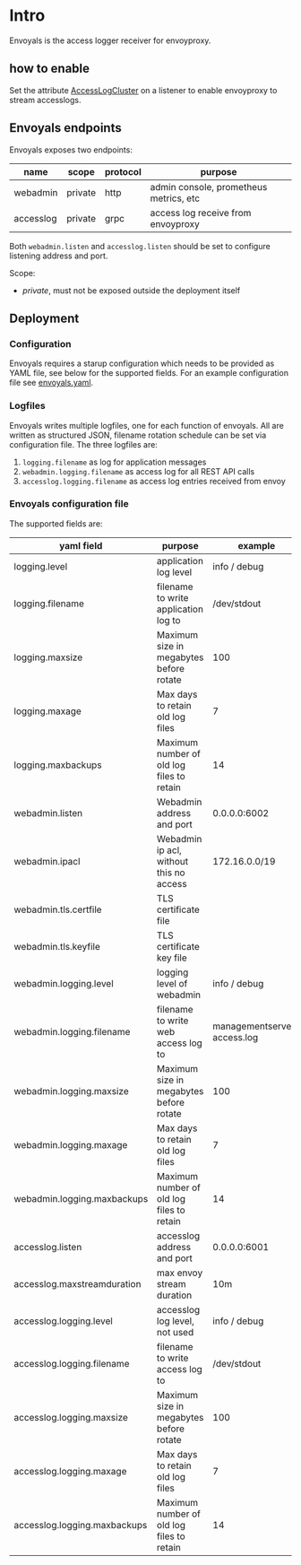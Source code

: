 # Intro

Envoyals is the access logger receiver for envoyproxy.

## how to enable

Set the attribute [AccessLogCluster](api/listener.md#Attribute) on a listener to enable envoyproxy to stream accesslogs.

## Envoyals endpoints

Envoyals exposes two endpoints:

| name      | scope   | protocol | purpose                                |
| --------- | ------- | -------- | -------------------------------------- |
| webadmin  | private | http     | admin console, prometheus metrics, etc |
| accesslog | private | grpc     | access log receive from envoyproxy     |

Both `webadmin.listen` and `accesslog.listen` should be set to configure listening address and port.

Scope:

- _private_, must not be exposed outside the deployment itself

## Deployment

### Configuration

Envoyals requires a starup configuration which needs to be provided as YAML file, see below for the supported fields. For an example configuration file see [envoyals.yaml](../deployment/docker/envoyals.yaml).

### Logfiles

Envoyals writes multiple logfiles, one for each function of envoyals. All are written as structured JSON, filename rotation schedule can be set via configuration file. The three logfiles are:

1. `logging.filename` as log for application messages
2. `webadmin.logging.filename` as access log for all REST API calls
3. `accesslog.logging.filename` as access log entries received from envoy

### Envoyals configuration file

The supported fields are:

| yaml field                   | purpose                                   | example            |
| ---------------------------- | ----------------------------------------- | ------------------ |
| logging.level                | application log level                     | info / debug       |
| logging.filename             | filename to write application log to      | /dev/stdout        |
| logging.maxsize              | Maximum size in megabytes before rotate   | 100                |
| logging.maxage               | Max days to retain old log files          | 7                  |
| logging.maxbackups           | Maximum number of old log files to retain | 14                 |
| webadmin.listen              | Webadmin address and port                 | 0.0.0.0:6002       |
| webadmin.ipacl               | Webadmin ip acl, without this no access   | 172.16.0.0/19      |
| webadmin.tls.certfile        | TLS certificate file                      |                    |
| webadmin.tls.keyfile         | TLS certificate key file                  |                    |
| webadmin.logging.level       | logging level of webadmin                 | info / debug       |
| webadmin.logging.filename    | filename to write web access log to       | managementserver-access.log |
| webadmin.logging.maxsize     | Maximum size in megabytes before rotate   | 100                |
| webadmin.logging.maxage      | Max days to retain old log files          | 7                  |
| webadmin.logging.maxbackups  | Maximum number of old log files to retain | 14                 |
| accesslog.listen             | accesslog address and port                | 0.0.0.0:6001       |
| accesslog.maxstreamduration  | max envoy stream duration                 | 10m                |
| accesslog.logging.level      | accesslog log level, not used             | info / debug       |
| accesslog.logging.filename   | filename to write access log to           | /dev/stdout        |
| accesslog.logging.maxsize    | Maximum size in megabytes before rotate   | 100                |
| accesslog.logging.maxage     | Max days to retain old log files          | 7                  |
| accesslog.logging.maxbackups | Maximum number of old log files to retain | 14                 |
